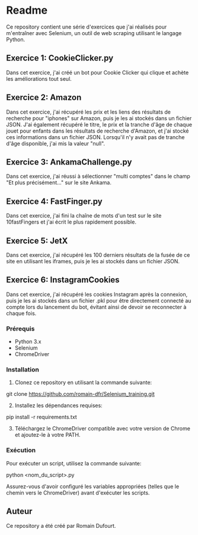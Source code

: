 # Readme

Ce repository contient une série d'exercices que j'ai réalisés pour m'entraîner avec Selenium, un outil de web scraping utilisant le langage Python.

## Exercice 1: CookieClicker.py

Dans cet exercice, j'ai créé un bot pour Cookie Clicker qui clique et achète les améliorations tout seul.


## Exercice 2: Amazon

Dans cet exercice, j'ai récupéré les prix et les liens des résultats de recherche pour "iphones" sur Amazon, puis je les ai stockés dans un fichier JSON. J'ai également récupéré le titre, le prix et la tranche d'âge de chaque jouet pour enfants dans les résultats de recherche d'Amazon, et j'ai stocké ces informations dans un fichier JSON. Lorsqu'il n'y avait pas de tranche d'âge disponible, j'ai mis la valeur "null".


## Exercice 3: AnkamaChallenge.py

Dans cet exercice, j'ai réussi à sélectionner "multi comptes" dans le champ "Et plus précisément..." sur le site Ankama.


## Exercice 4: FastFinger.py

Dans cet exercice, j'ai fini la chaîne de mots d'un test sur le site 10fastFingers et j'ai écrit le plus rapidement possible.


## Exercice 5: JetX

Dans cet exercice, j'ai récupéré les 100 derniers résultats de la fusée de ce site en utilisant les iframes, puis je les ai stockés dans un fichier JSON.


## Exercice 6: InstagramCookies

Dans cet exercice, j'ai récupéré les cookies Instagram après la connexion, puis je les ai stockés dans un fichier .pkl pour être directement connecté au compte lors du lancement du bot, évitant ainsi de devoir se reconnecter à chaque fois.


### Prérequis

- Python 3.x
- Selenium
- ChromeDriver


### Installation

1. Clonez ce repository en utilisant la commande suivante:

git clone https://github.com/romain-dfr/Selenium_training.git

2. Installez les dépendances requises:

pip install -r requirements.txt

3. Téléchargez le ChromeDriver compatible avec votre version de Chrome et ajoutez-le à votre PATH.


### Exécution

Pour exécuter un script, utilisez la commande suivante:

python <nom_du_script>.py

Assurez-vous d'avoir configuré les variables appropriées (telles que le chemin vers le ChromeDriver) avant d'exécuter les scripts.


## Auteur

Ce repository a été créé par Romain Dufourt.
